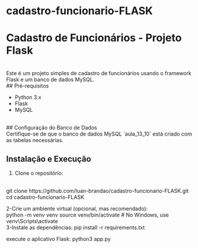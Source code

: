 # cadastro-funcionario-FLASK

# Cadastro de Funcionários - Projeto Flask
<br>
Este é um projeto simples de cadastro de funcionários usando o framework Flask e um banco de dados MySQL.
<br>
## Pré-requisitos

- Python 3.x
- Flask
- MySQL
<br>
## Configuração do Banco de Dados
<br>
Certifique-se de que o banco de dados MySQL `aula_13_10` está criado com as tabelas necessárias.

## Instalação e Execução

1. Clone o repositório:
<br>
   git clone https://github.com/luan-brandao/cadastro-funcionario-FLASK.git
   <br>
   cd cadastro-funcionario-FLASK

   
2-Crie um ambiente virtual (opcional, mas recomendado):
<br>
python -m venv venv
source venv/bin/activate  # No Windows, use venv\Scripts\activate
<br>
3-Instale as dependências:
pip install -r requirements.txt

execute o aplicativo Flask:
python3 app.py
